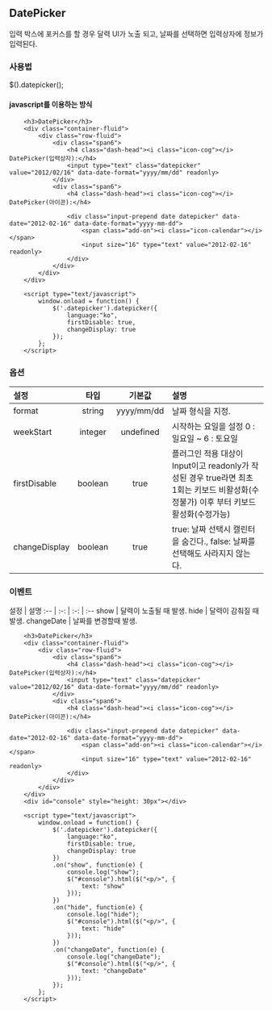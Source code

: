 <!--
layout: 'post'
section: 'Cornerstone Framework'
title: 'DatePicker'
outline: '날짜 정보를 입력받는 플러그인 위젯'
date: '2012-11-16'
tagstr: 'widget'
order: '[4, 3, 16]'
thumbnail: '4.3.16.datepicker.png'
-->

## DatePicker
입력 박스에 포커스를 할 경우 달력 UI가 노출 되고, 날짜를 선택하면 입력상자에 정보가 입력된다.

### 사용법

$().datepicker();

#### javascript를 이용하는 방식

``` cm,{ "iframe-height" : "550px", "iframe-auto-height": false  }
    <h3>DatePicker</h3>
    <div class="container-fluid">
        <div class="row-fluid">
            <div class="span6">
                <h4 class="dash-head"><i class="icon-cog"></i> DatePicker(입력상자):</h4>
                <input type="text" class="datepicker" value="2012/02/16" data-date-format="yyyy/mm/dd" readonly>
            </div>
            <div class="span6">
                <h4 class="dash-head"><i class="icon-cog"></i> DatePicker(아이콘):</h4>

                <div class="input-prepend date datepicker" data-date="2012-02-16" data-date-format="yyyy-mm-dd">
                    <span class="add-on"><i class="icon-calendar"></i></span>
                    <input size="16" type="text" value="2012-02-16" readonly>
                </div>
            </div>
        </div>
    </div>

	<script type="text/javascript">
		window.onload = function() {
		    $('.datepicker').datepicker({
                language:"ko",
                firstDisable: true,
                changeDisplay: true
            });
		};
	</script>
```

### 옵션
설정 | 타입 | 기본값 | 설명
:-- | :-: | :-: | :--
format | string | yyyy/mm/dd | 날짜 형식을 지정.
weekStart | integer | undefined | 시작하는 요일을 설정 0 : 일요일 ~ 6 : 토요일
firstDisable | boolean | true | 플러그인 적용 대상이 Input이고 readonly가 작성된 경우 true라면 최초 1회는 키보드 비활성화(수정불가) 이후 부터 키보드활성화(수정가능)
changeDisplay | boolean | true | true: 날짜 선택시 캘린터을 숨긴다., false: 날짜를 선택해도 사라지지 않는다.

### 이벤트
설정 | 설명
:-- | :-: | :-: | :--
show | 달력이 노출될 때 발생.
hide | 달력이 감춰질 때 발생.
changeDate | 날짜를 변경할때 발생.

``` cm,{ "iframe-height" : "550px", "iframe-auto-height": false  }
    <h3>DatePicker</h3>
    <div class="container-fluid">
        <div class="row-fluid">
            <div class="span6">
                <h4 class="dash-head"><i class="icon-cog"></i> DatePicker(입력상자):</h4>
                <input type="text" class="datepicker" value="2012/02/16" data-date-format="yyyy/mm/dd" readonly>
            </div>
            <div class="span6">
                <h4 class="dash-head"><i class="icon-cog"></i> DatePicker(아이콘):</h4>

                <div class="input-prepend date datepicker" data-date="2012-02-16" data-date-format="yyyy-mm-dd">
                    <span class="add-on"><i class="icon-calendar"></i></span>
                    <input size="16" type="text" value="2012-02-16" readonly>
                </div>
            </div>
        </div>
    </div>
    <div id="console" style="height: 30px"></div>

	<script type="text/javascript">
		window.onload = function() {
		    $('.datepicker').datepicker({
                language:"ko",
                firstDisable: true,
                changeDisplay: true
            })
            .on("show", function(e) {
                console.log("show");
                $("#console").html($("<p/>", {
                    text: "show"
                }));
            })
            .on("hide", function(e) {
                console.log("hide");
                $("#console").html($("<p/>", {
                    text: "hide"
                }));
            })
            .on("changeDate", function(e) {
                console.log("changeDate");
                $("#console").html($("<p/>", {
                    text: "changeDate"
                }));
            });
		};
	</script>
```
